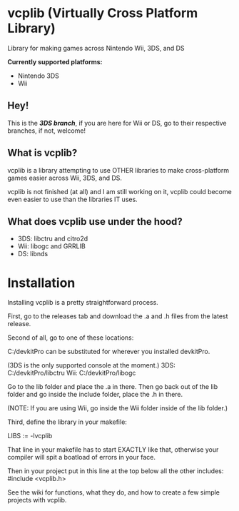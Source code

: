 # vcplib (Virtually Cross Platform Library)
Library for making games across Nintendo Wii, 3DS, and DS

**Currently supported platforms:**
- Nintendo 3DS
- Wii

## Hey!
This is the **_3DS branch_**, if you are here for Wii or DS, go to their respective branches, if not, welcome!

## What is vcplib?
vcplib is a library attempting to use OTHER libraries to make cross-platform games easier across Wii, 3DS, and DS.

vcplib is not finished (at all) and I am still working on it, vcplib could become even easier to use than the libraries IT uses.

## What does vcplib use under the hood?

- 3DS: libctru and citro2d
- Wii: libogc and GRRLIB
- DS: libnds

# Installation
Installing vcplib is a pretty straightforward process.

First, go to the releases tab and download the .a and .h files from the latest release.

Second of all, go to one of these locations:

C:/devkitPro can be substituted for wherever you installed devkitPro.

(3DS is the only supported console at the moment.)
3DS: C:/devkitPro/libctru
Wii: C:/devkitPro/libogc

Go to the lib folder and place the .a in there.
Then go back out of the lib folder and go inside the include folder, place the .h in there.

(NOTE: If you are using Wii, go inside the Wii folder inside of the lib folder.)

Third, define the library in your makefile:

LIBS	:= -lvcplib

That line in your makefile has to start EXACTLY like that, otherwise your compiler will spit a boatload of errors in your face.

Then in your project put in this line at the top below all the other includes:
#include <vcplib.h>

See the wiki for functions, what they do, and how to create a few simple projects with vcplib.
